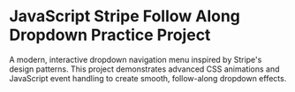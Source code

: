 # JavaScript Stripe Follow Along Dropdown Practice Project

A modern, interactive dropdown navigation menu inspired by Stripe's design patterns. This project demonstrates advanced CSS animations and JavaScript event handling to create smooth, follow-along dropdown effects.
